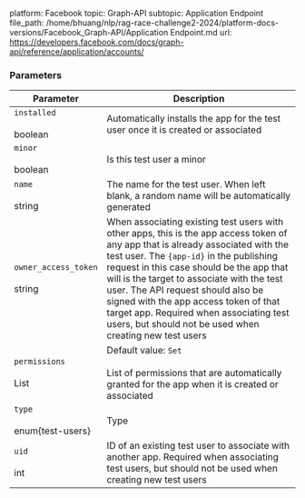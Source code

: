 platform: Facebook
topic: Graph-API
subtopic: Application Endpoint
file_path: /home/bhuang/nlp/rag-race-challenge2-2024/platform-docs-versions/Facebook_Graph-API/Application Endpoint.md
url: https://developers.facebook.com/docs/graph-api/reference/application/accounts/


### Parameters

| Parameter | Description |
| --- | --- |
| `installed`<br><br>boolean | Automatically installs the app for the test user once it is created or associated |
| `minor`<br><br>boolean | Is this test user a minor |
| `name`<br><br>string | The name for the test user. When left blank, a random name will be automatically generated |
| `owner_access_token`<br><br>string | When associating existing test users with other apps, this is the app access token of any app that is already associated with the test user. The `{app-id}` in the publishing request in this case should be the app that will is the target to associate with the test user. The API request should also be signed with the app access token of that target app. Required when associating test users, but should not be used when creating new test users |
| `permissions`<br><br>List<Permission> | Default value: `Set`<br><br>List of permissions that are automatically granted for the app when it is created or associated |
| `type`<br><br>enum{test-users} | Type |
| `uid`<br><br>int | ID of an existing test user to associate with another app. Required when associating test users, but should not be used when creating new test users |